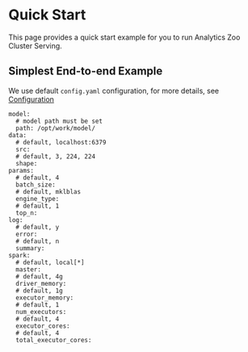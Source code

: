 # Quick Start
This page provides a quick start example for you to run Analytics Zoo Cluster Serving.

## Simplest End-to-end Example 
We use default `config.yaml` configuration, for more details, see [Configuration]()
```
model:
  # model path must be set
  path: /opt/work/model/
data:
  # default, localhost:6379
  src:
  # default, 3, 224, 224
  shape:
params:
  # default, 4
  batch_size:
  # default, mklblas
  engine_type:
  # default, 1
  top_n:
log: 
  # default, y
  error:
  # default, n
  summary:
spark:
  # default, local[*]
  master:
  # default, 4g
  driver_memory:
  # default, 1g
  executor_memory:
  # default, 1
  num_executors:
  # default, 4
  executor_cores:
  # default, 4
  total_executor_cores:
```

